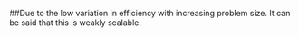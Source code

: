 ##Due to the low variation in efficiency with increasing problem size. It can be said that this is weakly scalable.